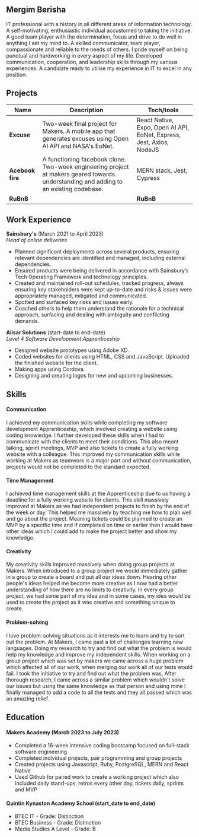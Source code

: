 ## Mergim Berisha

IT professional with a history in all different areas of information technology. A self-motivating, enthusiastic individual accustomed to taking the initiative. A good team player with the determination, focus and drive to do well in anything I set my mind to. A skilled communicator, team player, compassionate and reliable to the needs of others. I pride myself on being punctual and hardworking in every aspect of my life. Developed communication, cooperation, and leadership skills through my various experiences. A candidate ready to utilise my experience in IT to excel in any position.

## Projects

| Name                         | Description       | Tech/tools        |
| ---------------------------- | ----------------- | ----------------- |
| **Excuse** | Two-week final project for Makers. A mobile app that generates excuses using Open AI API and NASA's EoNet. | React Native, Expo, Open AI API, EoNet, Express, Jest, Axios, NodeJS |
| **Acebook fire** | A functioning facebook clone. Two-week engineering project at makers geared towards understanding and adding to an existing codebase. | MERN stack, Jest, Cypress |
| **RuBnB** | | **RuBnB** | A functioning facebook clone. Two-week engineering project at makers geared towards understanding and adding to an existing codebase. | Ruby, HTML, CSS |

## Work Experience

**Sainsbury's** (March 2021 to April 2023)  
_Head of online deliveries_

- Planned significant deployments across several products, ensuring relevant dependencies are identified and managed, including external dependencies.
- Ensured products were being delivered in accordance with Sainsbury’s Tech Operating Framework and technology principles.
- Created and maintained roll-out schedules, tracked progress, always ensuring key stakeholders were kept up-to-date and risks & issues were appropriately managed, mitigated and communicated.
- Spotted and surfaced key risks and issues early.
- Coached others to help them understand the rationale for a technical approach, surfacing and dealing with ambiguity and conflicting demands.

**Alisar Solutions** (start-date to end-date)  
_Level 4 Software Development Apprenticeship_

- Designed website prototypes using Adobe XD.
- Coded websites for clients using HTML, CSS and JavaScript. Uploaded the finished website for the client.
- Making apps using Cordova.
- Designing and creating logos for new and upcoming businesses.

## Skills


#### Communication
I achieved my communication skills while completing my software development Apprenticeship, which involved creating a website using coding knowledge. I further developed these skills when I had to communicate with the clients to meet their conditions. This also meant talking, sprint meetings, MVP and also tickets to create a fully working website with a colleague. This improved my communication skills while working at Makers as teamwork is a major part and without communication, projects would not be completed to the standard expected.
#### Time Management

I achieved time management skills at the Apprenticeship due to us having a deadline for a fully working website for clients. This skill massively improved at Makers as we had independent projects to finish by the end of the week or day. This helped me massively by teaching me how to plan well and go about the project. Meaning tickets could be planned to create an MVP by a specific time and if completed on time or earlier then I would have other ideas which I could add to make the project better and show my knowledge.

#### Creativity
My creativity skills improved massively when doing group projects at Makers. When introduced to a group project we would immediately gather in a group to create a board and put all our ideas down. Hearing other people's ideas helped me become more creative as I now had a better understanding of how there are no limits to creativity. In every group project, we had some part of my idea and in some cases, my idea would be used to create the project as it was creative and something unique to create.

#### Problem-solving
I love problem-solving situations as it interests me to learn and try to sort out the problem. At Makers, I came past a lot of challenges learning new languages. Doing my research to try and find out what the problem is would help my knowledge and improve my independent skills. When working on a group project which was set by makers we came across a huge problem which affected all of our work, when merging our work all of our tests would fail. I took the initiative to try and find out what the problem was, After thorough research, I came across a similar problem which wouldn't solve our issues but using the same knowledge as that person and using mine I finally managed to add a code to all the tests and they all passed which was an amazing relief.

## Education

#### Makers Academy (March 2023 to July 2023)
- Completed a 16-week intensive coding bootcamp focused on full-stack software engineering
- Completed individual projects, pair programming and group projects
- Created projects using Javascript, Ruby, PostgreSQL, MERN and React Native
- Used Github for paired work to create a working project which also included daily stand-ups, retros every other day, tickets daily, sprints and MVP


#### Quintin Kynaston Academy School (start_date to end_date)

- BTEC IT - Grade: Distinction
- BTEC Business - Grade: Distinction
- Media Studies A Level - Grade: B